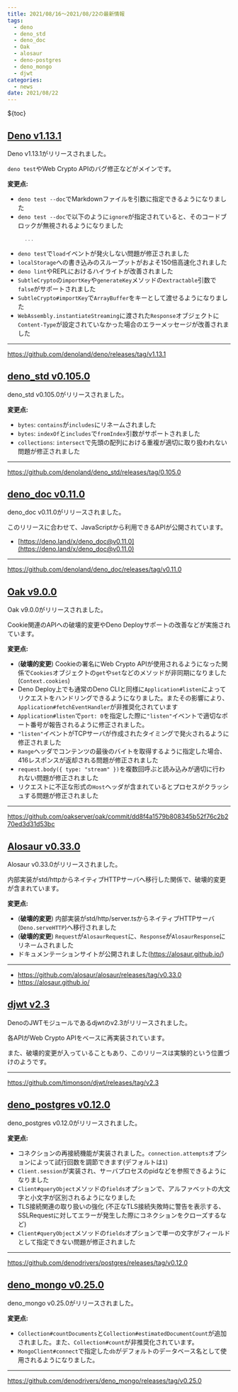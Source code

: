 ```yaml
---
title: 2021/08/16〜2021/08/22の最新情報
tags:
  - deno
  - deno_std
  - deno_doc
  - Oak
  - alosaur
  - deno-postgres
  - deno_mongo
  - djwt
categories:
  - news
date: 2021/08/22
---
```


${toc}

## [Deno v1.13.1](https://github.com/denoland/deno/releases/tag/v1.13.1)

Deno v1.13.1がリリースされました。

`deno test`やWeb Crypto APIのバグ修正などがメインです。

**変更点:**

- `deno test --doc`でMarkdownファイルを引数に指定できるようになりました
- `deno test --doc`で以下のように`ignore`が指定されていると、そのコードブロックが無視されるようになりました
  ```ts ignore
    ...
  ```
- `deno test`で`load`イベントが発火しない問題が修正されました
- `localStorage`への書き込みのスループットがおよそ150倍高速化されました
- `deno lint`やREPLにおけるハイライトが改善されました
- `SubtleCrypto`の`importKey`や`generateKey`メソッドの`extractable`引数で`false`がサポートされました
- `SubtleCrypto#importKey`で`ArrayBuffer`をキーとして渡せるようになりました
- `WebAssembly.instantiateStreaming`に渡された`Response`オブジェクトに`Content-Type`が設定されていなかった場合のエラーメッセージが改善されました

---

https://github.com/denoland/deno/releases/tag/v1.13.1

## [deno_std v0.105.0](https://github.com/denoland/deno_std/releases/tag/0.105.0)

deno_std v0.105.0がリリースされました。

**変更点:**

- `bytes`: `contains`が`includes`にリネームされました
- `bytes`: `indexOf`と`includes`で`fromIndex`引数がサポートされました
- `collections`: `intersect`で先頭の配列における重複が適切に取り扱われない問題が修正されました

---

https://github.com/denoland/deno_std/releases/tag/0.105.0

## [deno_doc v0.11.0](https://github.com/denoland/deno_doc/releases/tag/v0.11.0)

deno_doc v0.11.0がリリースされました。

このリリースに合わせて、JavaScriptから利用できるAPIが公開されています。

- [https://deno.land/x/deno_doc@v0.11.0](https://deno.land/x/deno_doc@v0.11.0)

---

https://github.com/denoland/deno_doc/releases/tag/v0.11.0

## [Oak v9.0.0](https://github.com/oakserver/oak/commit/dd8f4a1579b808345b52f76c2b270ed3d31d53bc)

Oak v9.0.0がリリースされました。

Cookie関連のAPIへの破壊的変更やDeno Deployサポートの改善などが実施されています。

**変更点:**

- (**破壊的変更**) Cookieの署名にWeb Crypto APIが使用されるようになった関係で`Cookies`オブジェクトの`get`や`set`などのメソッドが非同期になりました (`Context.cookies`)
- Deno Deploy上でも通常のDeno CLIと同様に`Application#listen`によってリクエストをハンドリングできるようになりました。またその影響により、`Application#fetchEventHandler`が非推奨化されています
- `Application#listen`で`port: 0`を指定した際に`"listen"`イベントで適切なポート番号が報告されるように修正されました。
- `"listen"`イベントがTCPサーバが作成されたタイミングで発火されるように修正されました
- `Range`ヘッダでコンテンツの最後のバイトを取得するように指定した場合、416レスポンスが返却される問題が修正されました
- `request.body({ type: "stream" })`を複数回呼ぶと読み込みが適切に行われない問題が修正されました
- リクエストに不正な形式の`Host`ヘッダが含まれているとプロセスがクラッシュする問題が修正されました

---

https://github.com/oakserver/oak/commit/dd8f4a1579b808345b52f76c2b270ed3d31d53bc

## [Alosaur v0.33.0](https://github.com/alosaur/alosaur/releases/tag/v0.33.0)

Alosaur v0.33.0がリリースされました。

内部実装がstd/httpからネイティブHTTPサーバへ移行した関係で、破壊的変更が含まれています。

**変更点:**

- (**破壊的変更**) 内部実装がstd/http/server.tsからネイティブHTTPサーバ(`Deno.serveHTTP`)へ移行されました
- (**破壊的変更**) `Request`が`AlosaurRequest`に、`Response`が`AlosaurResponse`にリネームされました
- ドキュメンテーションサイトが公開されました(https://alosaur.github.io/)

---

- https://github.com/alosaur/alosaur/releases/tag/v0.33.0
- https://alosaur.github.io/

## [djwt v2.3](https://github.com/timonson/djwt/releases/tag/v2.3)

DenoのJWTモジュールであるdjwtのv2.3がリリースされました。

各APIがWeb Crypto APIをベースに再実装されています。

また、破壊的変更が入っていることもあり、このリリースは実験的という位置づけのようです。

---

https://github.com/timonson/djwt/releases/tag/v2.3

## [deno_postgres v0.12.0](https://github.com/denodrivers/postgres/releases/tag/v0.12.0)

deno_postgres v0.12.0がリリースされました。

**変更点:**

- コネクションの再接続機能が実装されました。`connection.attempts`オプションによって試行回数を調節できます(デフォルトは`1`)
- `Client.session`が実装され、サーバプロセスのpidなどを参照できるようになりました
- `Client#queryObject`メソッドの`fields`オプションで、アルファベットの大文字と小文字が区別されるようになりました
- TLS接続関連の取り扱いの強化 (不正なTLS接続失敗時に警告を表示する、SSLRequestに対してエラーが発生した際にコネクションをクローズするなど)
- `Client#queryObject`メソッドの`fields`オプションで単一の文字がフィールドとして指定できない問題が修正されました

---

https://github.com/denodrivers/postgres/releases/tag/v0.12.0

## [deno_mongo v0.25.0](https://github.com/denodrivers/deno_mongo/releases/tag/v0.25.0)

deno_mongo v0.25.0がリリースされました。

**変更点:**

- `Collection#countDocuments`と`Collection#estimatedDocumentCount`が追加されました。また、`Collection#count`が非推奨化されています。
- `MongoClient#connect`で指定した`db`がデフォルトのデータベース名として使用されるようになりました。

---

https://github.com/denodrivers/deno_mongo/releases/tag/v0.25.0
